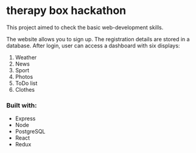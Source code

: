 # therapy box hackathon

This project aimed to check the basic web-development skills.

The website allows you to sign up. The registration details are stored in a database. After login, user can access
a dashboard with six displays:

1. Weather
2. News
3. Sport
4. Photos
5. ToDo list
6. Clothes

### Built with:
* Express
* Node
* PostgreSQL
* React
* Redux
